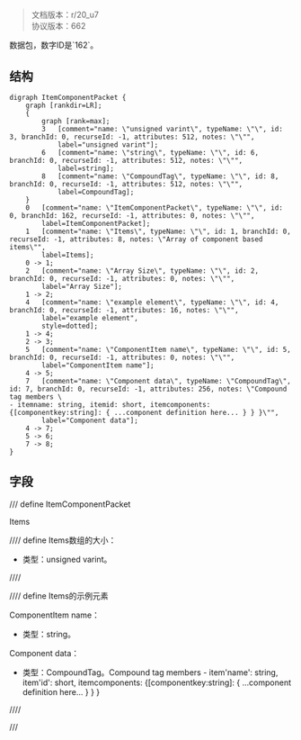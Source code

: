 # <!-- md:samp ItemComponentPacket -->

> 文档版本：r/20_u7<br/>协议版本：662

<!-- md:samp ItemComponentPacket -->数据包，数字ID是`162`。

## 结构

```viz
digraph ItemComponentPacket {
	graph [rankdir=LR];
	{
		graph [rank=max];
		3	[comment="name: \"unsigned varint\", typeName: \"\", id: 3, branchId: 0, recurseId: -1, attributes: 512, notes: \"\"",
			label="unsigned varint"];
		6	[comment="name: \"string\", typeName: \"\", id: 6, branchId: 0, recurseId: -1, attributes: 512, notes: \"\"",
			label=string];
		8	[comment="name: \"CompoundTag\", typeName: \"\", id: 8, branchId: 0, recurseId: -1, attributes: 512, notes: \"\"",
			label=CompoundTag];
	}
	0	[comment="name: \"ItemComponentPacket\", typeName: \"\", id: 0, branchId: 162, recurseId: -1, attributes: 0, notes: \"\"",
		label=ItemComponentPacket];
	1	[comment="name: \"Items\", typeName: \"\", id: 1, branchId: 0, recurseId: -1, attributes: 8, notes: \"Array of component based items\"",
		label=Items];
	0 -> 1;
	2	[comment="name: \"Array Size\", typeName: \"\", id: 2, branchId: 0, recurseId: -1, attributes: 0, notes: \"\"",
		label="Array Size"];
	1 -> 2;
	4	[comment="name: \"example element\", typeName: \"\", id: 4, branchId: 0, recurseId: -1, attributes: 16, notes: \"\"",
		label="example element",
		style=dotted];
	1 -> 4;
	2 -> 3;
	5	[comment="name: \"ComponentItem name\", typeName: \"\", id: 5, branchId: 0, recurseId: -1, attributes: 0, notes: \"\"",
		label="ComponentItem name"];
	4 -> 5;
	7	[comment="name: \"Component data\", typeName: \"CompoundTag\", id: 7, branchId: 0, recurseId: -1, attributes: 256, notes: \"Compound tag members \
- itemname: string, itemid: short, itemcomponents: {[componentkey:string]: { ...component definition here... } } }\"",
		label="Component data"];
	4 -> 7;
	5 -> 6;
	7 -> 8;
}

```

## 字段

/// define
ItemComponentPacket

Items

//// define
Items数组的大小：<!-- md:samp unsigned varint -->

- 类型：unsigned varint。


////


//// define
Items的示例元素

ComponentItem name：<!-- md:samp string -->

- 类型：string。

Component data：[<!-- md:samp CompoundTag -->](../types/compoundtag.md)

- 类型：CompoundTag。Compound tag members - item'name': string, item'id': short, itemcomponents: {[componentkey:string]: { ...component definition here... } } }


////



///
